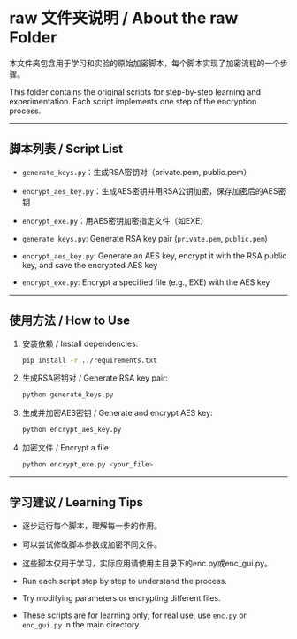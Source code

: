 # raw 文件夹说明 / About the raw Folder

本文件夹包含用于学习和实验的原始加密脚本，每个脚本实现了加密流程的一个步骤。

This folder contains the original scripts for step-by-step learning and experimentation. Each script implements one step of the encryption process.

---

## 脚本列表 / Script List

- `generate_keys.py`：生成RSA密钥对（private.pem, public.pem）
- `encrypt_aes_key.py`：生成AES密钥并用RSA公钥加密，保存加密后的AES密钥
- `encrypt_exe.py`：用AES密钥加密指定文件（如EXE）

- `generate_keys.py`: Generate RSA key pair (`private.pem`, `public.pem`)
- `encrypt_aes_key.py`: Generate an AES key, encrypt it with the RSA public key, and save the encrypted AES key
- `encrypt_exe.py`: Encrypt a specified file (e.g., EXE) with the AES key

---

## 使用方法 / How to Use

1. 安装依赖 / Install dependencies:
   ```bash
   pip install -r ../requirements.txt
   ```
2. 生成RSA密钥对 / Generate RSA key pair:
   ```bash
   python generate_keys.py
   ```
3. 生成并加密AES密钥 / Generate and encrypt AES key:
   ```bash
   python encrypt_aes_key.py
   ```
4. 加密文件 / Encrypt a file:
   ```bash
   python encrypt_exe.py <your_file>
   ```

---

## 学习建议 / Learning Tips
- 逐步运行每个脚本，理解每一步的作用。
- 可以尝试修改脚本参数或加密不同文件。
- 这些脚本仅用于学习，实际应用请使用主目录下的enc.py或enc_gui.py。

- Run each script step by step to understand the process.
- Try modifying parameters or encrypting different files.
- These scripts are for learning only; for real use, use `enc.py` or `enc_gui.py` in the main directory. 